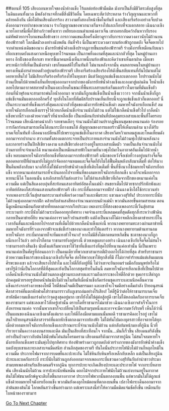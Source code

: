 ##ตอนที่ 105 เสียงถอนหายใจของน้ำค้างแข็ง ไร้ผลต่อท้องฟ้ามืดมิด
มังกรเป็นสิ่งมีชีวิตระดับสูงที่สุดในดินแดนทั้งมวล มีพลังอำนาจที่กดขี่สิ่งมีชีวิตอื่น โดยเฉพาะสัตว์ประหลาด ร่างวิญญาณและพวกที่คล้ายคลึงกัน
เมื่อได้ยินเสียงมังกรร้อง สาวงามทั้งสองก็หน้าซีดในทันที และเสียงกรีดร้องอย่างเจ็บปวดดังออกมาจากปากของพวกนาง ร่างวิญญาณของพวกนางเริ่มจางไปและเกือบที่จะแตกสลาย
เฉินฉางเซิงฉวยโอกาสนี้เพื่อใช้ย่างก้าวหยั่งเทวา เหยียบลงบนตำแหน่งดาวเจิ่น เขาถอยกลับคว้าอันหวากับรองแม่ทัพด้วยการโบกแขนเสื้อข้างขวา
การกวาดแขนเสื้อครั้งเดียวดูราวกับการกวาดดวงดาวนับไม่ถ้วนบนท้องฟ้าราตรี โลกมืดมัวลงอย่างฉับพลัน
อันที่จริง นี่เป็นเพราะดวงดาวบนท้องฟ้าถูกบดบัง
จี๊ดจี๊ดหายไปจากตำแหน่งเดิมของนาง
มังกรยักษ์น้ำค้างแข็งปรากฏกายขึ้นบนท้องฟ้าราตรี
ร่างมังกรที่เหมือนกับแนวเทือกเขาบดบังแสงดาวเหนือหุบเขาไว้จนหมด
เป็นภาพที่งดงามที่สุดและน่ากลัวที่สุด
ในหมู่บ้านเกาหยาง อีกฝั่งของเทือกเขา ทหารขี้เมาคนหนึ่งเห็นภาพนี้บนท้องฟ้าและคิดว่าเขาเห็นตาฝาด
เมื่อเขาตระหนักว่าที่เห็นเป็นมังกรดำ เขาก็หมดสติไปในทันที
ไม่นานหลังจากนั้น คนหลายคนในหมู่บ้านเกาหยางเห็นมังกรดำทอดตัวอยู่บนท้องฟ้าราตรี เสียงกรีดร้องเสียงร้องไห้ดังขึ้นสลับแทนที่กันไปมาแต่ไม่เคยหายสิ้นไป
ไม่มีเสียงกรีดร้องหรือร้องไห้ในหุบเขา มีแต่วัตถุถูกแช่แข็งและแตกออก
ใยปราณนับไม่ถ้วนเปี่ยมไปด้วยพลังเย็นเยียบพุ่งออกมาจากปากของมังกรยักษ์น้ำค้างแข็งและลงมาสู่แผ่นดิน
ใยน้ำแข็งลอยไปตามอากาศสลายตัวเป็นผงละเอียดในขณะที่พื้นทะเลสาบแห้งเริ่มแตกร้าวในยามที่มันแข็งตัว ก่อนที่น้ำพุร้อนจะสามารถพ่นไอน้ำออกมา พวกมันก็ถูกแช่แข็งเป็นน้ำแข็งแวววาว จากนั้นน้ำแข็งก็ถูกแช่แข็งจนมันแตกออกอีกครั้ง!
ทุกสิ่งในโลกที่สัมผัสกับปราณเย็นเยียบนี้จะถูกแช่แข็งแล้วก็แตกออก!
นี่เป็นกระบวนท่าที่แข็งแกร่งที่สุดและน่ากลัวที่สุดของมังการยักษ์น้ำแข็งดำ ลมหายใจมังกรเยือกแข็ง!
ลมหายใจมังกรเยือกแข็งบรรจุไว้ด้วยเกล็ดน้ำแข็งจำนวนนับไม่ถ้วน แต่ไม่ใช่เกล็ดน้ำแข็งทั่วไป เกล็ดน้ำแข็งพวกนี้ร่วงลงด้วยความเร็วที่น่าเหลือเชื่อ เป็นเหมือนกับห่าฝนที่ปกคลุมทะเลสาบและพื้นที่โดยรอบไว้จนหมด
เสียงฉีกขาดน่ากลัว รอยขาดเล็กๆ จำนวนนับไม่ถ้วนปรากฏขึ้นบนชุดของหนานเค่อ ร่องรอยการกัดกร่อนสามารถเห็นได้บนกระบี่กางเขนใต้ สัญญาณของการแตกร้าวมีให้เห็นบนด้าม
นางได้รับบาดเจ็บในทันที เลือดนางเปลี่ยนสีไปเพราะถูกแช่แข็งในอากาศ
เสียงหวีดหวิวแหลมสูงและโหดเหี้ยมดังออกมาจากปากนาง
สาวงามทั้งสองแตกกระจายเป็นประกายแสงจำนวนนับไม่ถ้วนพุ่งไปด้านหลังนางและกลายร่างเป็นปีกสีเขียวงดงาม
แสงสีเขียวส่องสว่างอยู่ในทะเลสาบมืดมัว วาดเป็นเส้นจำนวนนับไม่ถ้วนยากที่จะจำแนกได้
หนานเค่อเป็นเหมือนสายฟ้าในยามที่นางพุ่งไปมาในอากาศอันเต็มไปด้วยน้ำแข็ง หลบลมหายใจมังกรเยือกแข็งที่ตกลงมาจากท้องฟ้าราตรี
ผนึกของหวังจื่อเช่อที่วางอยู่บนร่างจี๊ดจี๊ดตลอดหลายปีที่ผ่านมายังไม่ถูกกำจัดออกจนหมดและจี๊ดจี๊ดก็ยังไม่ได้ฟื้นคืนพลังกลับมาเต็มที่ ต่อให้นางฟื้นคืนพลังกลับมา นางก็ยังไม่ใช่มังกรยักษ์น้ำค้างแข็งที่เติบโตเต็มที่ พื้นที่ซึ่งนางใช้ลมหายใจมังกรเยือกแข็ง หากหนานเค่อสามารถที่จะบินออกไปจากพื้นที่ของลมหายใจมังกรเยือกแข็ง นางก็จะหนีออกจากหายนะนี้ได้
ในตอนนั้น แสงอีกสายก็เริ่มส่องสว่าง
ไม่ใช่ลำแสงสีเขียวที่เกิดจากปีกของหนานเค่อในความมืด แต่เป็นสีแดงอบอุ่นที่สะท้อนแสงอาทิตย์อัสดงในแม่น้ำ
สนธยาเต็มไปด้วยซากปรักหักพังและอาทิตย์อัสดงก็สะท้อนแสงบนท้องฟ้าราตรี
เช้ง กระบี่สั้นออกมาจากฝัก!
เฉินฉางเซิงได้ใช้กระบวนท่าจากเพลงกระบี่เวิ่นสุ่ยสามกระบวนท่าเพื่อเร่งความเร็วและเพิ่มระยะ แขวนดวงสุริยัน!
ประกายกระบี่นับไม่ถ้วนพุ่งออกมาจากฝัก คล้ายกับลำแสงสีทองจำนวนมากบนผิวแม่น้ำ พวกมันลอยขึ้นตามสายลม ตอนนี้ดูเหมือนเหมือนกับตาข่ายที่ทอดลงมาจากเรือประมง
เพลงกระบี่ที่สองของเพลงกระบี่เวิ่นสุ่ยสามกระบวนท่า
กระบี่นับไม่ถ้วนระเบิดออกทุกทิศทาง เจตจำนงกระบี่แหลมคมที่สุดตัดทุกสิ่งระหว่างฟ้าดิน กลายเป็นตาข่ายถี่ยิบ
หนานเค่ออาจรวดเร็วปานสายฟ้า แต่ถึงเป็นนางก็ไม่อาจหลีกเลี่ยงตาข่ายกระบี่ในเวลาอันสั้นและหนีออกไปจากสวนที่เต็มไปด้วยเกล็ดน้ำแข็งแห่งนี้
หากนางพยายามทะลวงผ่านตาข่ายนี้ ลมหายใจมังกรที่ร่วงลงจากฟ้าจะแช่แข็งร่างของนางและทำให้แตกร้าว หากนางพยายามต้านทานลมหายใจมังกร กระบี่มากมายก็จะทิ่มแทงหัวใจนาง!
หากไม่มีสิ่งไม่คาดหมายเกิดขึ้น ชะตาของนางก็ถูกผนึกเอาไว้แล้ว
อย่างไรก็ตาม ราชามารยังอยู่ตรงนี้
ด้วยเหตุผลบางอย่าง เฉินฉางเซิงกับจี๊ดจี๊ดไม่สนใจราชามารอย่างสิ้นเชิง นับตั้งแต่เริ่มพวกเขาใช้วิชาที่แข็งแกร่งที่สุดไปที่หนานเค่อเท่านั้น
นี่เป็นเพราะหนานเค่อเป็นศัตรูที่อ่อนแอกว่า เป็นคนเดียวที่พวกเขาสามารถตีฝ่าออกไปได้ง่ายที่สุด
สำหรับราชามาร ด้วยความแข็งแกร่งของเฉินฉางเซิงกับจี๊ดจี๊ด ต่อให้พวกเขาใช้ทุกสิ่งที่มี ก็ไม่อาจทำร้ายแม้แต่เส้นผมบนศีรษะของเขา แล้วจะเสียแรงไปทำไม
และไห่ตี๋ก็ยังอยู่ที่นี่ ไม่ว่าเขาจะยินยอมร่วมมือกับมนุษย์หรือไม่ เขาก็รู้ดีว่านี่เป็นโอกาสที่ดีที่สุดและยังเป็นโอกาสสุดท้ายในคืนนี้
ลมหายใจมังกรเยือกแข็งที่เปี่ยมไปด้วยเกล็ดน้ำแข็งจำนวนนับไม่ถ้วนตกลงสู่สวนทะเลสาบและรวมถึงเกราะของไห่ตี๋อีกด้วย
ชุดเกราะสีดำถูกปกคลุมด้วยรอยรูปหยดน้ำฝนนับไม่ถ้วนในทันทีเมื่อน้ำแข็งกัดกร่อนชุดเกราะและผนึกคลื่นความแข็งแกร่งจากร่างกายของไห่ตี๋
ไห่ตี๋ข่อมโจมตีเป็นธรรมดา และเขาก็จะโจมตีอย่างเต็มกำลัง
ป้ายอนุสรณ์ศิลาสวรรค์ที่แตกหักฟาดใส่ราชามารราวกับภูเขาถล่มอย่างไร้เสียง!
ไห่ตี๋รู้ดีว่าต่อให้ราชามารบาดเจ็บสาหัสมีความแข็งแกร่งต่ำกว่าจุดสูงสุดอยู่มาก เขาก็ยังไม่ใช่คู่ต่อสู้อยู่ดี
เขาไม่ได้หลงผิดกับอาการบาดเจ็บของราชามาร แค่ชะลอเขาไว้สักครู่เท่านั้น
ตราบใดที่ราชามารไม่มาช่วย เฉินฉางเซิงอาจสำเร็จในการสังหารหนานเค่อ จากนั้นพวกเขาก็จะเปลี่ยนไปเป็นสามรุมหนึ่งและอาจจะมีความหวังริบหรี่
เห็นได้ว่านี่เป็นแผนของเฉินฉางเซิงมาตั้งแต่แรก และไห่ตี๋ก็ลงมือตามแผนนั้นพอดี
ราชามารคิดอะไรอยู่ เขาไม่สนใจป้ายอนุสรณ์ศิลาสวรรค์ที่แตกหักซึ่งตกลงมาจากท้องฟ้า ไม่ได้หันไปมองบุตรสาวที่อาจตายได้ทุกเมื่อด้วยลมหายใจมังกรเยือกแข็งและปราณกระบี่จำนวนนับไม่ถ้วน แต่กลับก้มหน้ามองที่กู่ฉิน นิ้วที่เรียวยาวมั่นคงวางลงบนสายและดีด
มันเป็นเสียงที่สะเทือนใจ
จากนั้น...มันก็เร็วขึ้น
เสียงดนตรีดังขึ้นอย่างปั่นป่วนราวกับต้นไม้นับพันโค่นล้มโครมคราม
เสียงดนตรีดังมาจากสายกู่ฉิน ไม่สนใจลมหายใจมังกรเยือกแข็งเพราะมันพุ่งไปทุกทิศทาง
ท้องฟ้าพร่างดาวถูกบดบังด้วยร่างกายของมังกรยักษ์น้ำค้างแข็ง บดบังหุบเขาและทะเลสาบจนมืดสนิท ส่วนลึกสุดของราตรี ทันใดนั้นประกายไฟนับไม่ถ้วนก็หลุกไหม้ในความมืด
ประกายไฟมาจากการบดขยี้และปะทะกัน ไม่ใช่หินกับหินหรือเหล็กกับเหล็ก แต่เป็นเสียงกู่ฉินปะทะและบดกับกระบี่
กระบี่นับไม่ถ้วนถูกส่งออกมาจากเพลงกระบี่แขวนดวงสุริยันกับลำนำชาวประมงสามบทเพลงต้านรับเสียงดนตรีจากกู่ฉิน
ทุกการปะทะจะเกิดเสียงปะทะและประกายไฟ
จากกระบี่หลายพัน เสียงฉินนับไม่ถ้วน การปะทะนับพันหมื่น ดอกไม้จากประกายไฟนับไม่ถ้วนเบ่งบานอยู่ในอากาศ ต้นไม้ไฟขนาดยักษ์ดูจะเติบโตขึ้นกลางอากาศ
ประกายไฟพวกนั้นตกลงบนพื้น แต่พวกมันไม่ได้ถูกแช่แข็งด้วยลมหายใจมังกรเยือกแข็ง พวกมันยังคงลุกไหม้ตอนที่ตกลงบนพื้น เปลวไฟกระเด็นออกมาจากลำต้นของต้นไม้
โลกพลันสว่างขึ้นอย่างมาก แต่เพราะแสงนี้ทำให้ความมืดมิดแจ่มชัดยิ่งขึ้น
เหมือนกับใบหน้าของราชามาร


[Go To Next Chapter]( ./778.md)